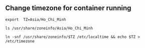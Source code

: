 ## Change timezone for container running
```export  TZ=Asia/Ho_Chi_Minh``` <br>

```ls /usr/share/zoneinfo/Asia/Ho_Chi_Minh ```

```ln -snf /usr/share/zoneinfo/$TZ /etc/localtime && echo $TZ > /etc/timezone```
